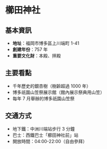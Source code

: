 # 櫛田神社

## 基本資訊
- **地址**：福岡市博多區上川端町 1-41
- **創建年份**：757 年
- **重要文化財**：本殿、拝殿

## 主要看點
- 千年歷史的銀杏樹（樹齡超過 1000 年）
- 博多祇園山笠祭展示館（館內展示祭典用山笠）
- 每年 7 月舉辦的博多祇園山笠祭

## 交通方式
- 地下鐵：中洲川端站步行 3 分鐘
- 巴士：西鐵巴士「櫛田神社前」站
- 開放時間：04:00-22:00（自由參拜）
